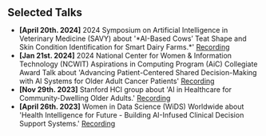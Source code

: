 <h2 id="talks" style="margin: 20px 0px 10px;">Selected Talks</h2>

<ul>
<li><strong>[April 20th. 2024]</strong> 2024 Symposium on Artificial Intelligence in Veterinary Medicine (SAVY) about '*AI-Based Cows’ Teat Shape and Skin Condition Identification for Smart Dairy Farms.*' <a href= "https://www.youtube.com/watch?v=WE1cBd3FEZM&ab_channel=YuexingHao">Recording</a></li>

<li><strong>[Jan 21st. 2024]</strong> 2024 National Center for Women & Information Technology (NCWIT) Aspirations in Computing Program (AiC) Collegiate Award Talk about 'Advancing Patient-Centered Shared Decision-Making with AI Systems for Older Adult Cancer Patients' <a href= "https://vimeo.com/927239939/85330957a2?share=copy">Recording</a></li>
  
<li><strong>[Nov 29th. 2023]</strong> Stanford HCI group about 'AI in Healthcare for Community-Dwelling Older Adults.' <a href= "https://youtu.be/0BF63qKealI">Recording</a></li>

<li><strong>[April 26th. 2023]</strong> Women in Data Science (WiDS) Worldwide about 'Health Intelligence for Future - Building AI-Infused Clinical Decision Support Systems.' <a href= "https://www.youtube.com/watch?v=q34wMMXLwOA&ab_channel=WomeninDataScienceWorldwide">Recording</a></li>

</ul>
